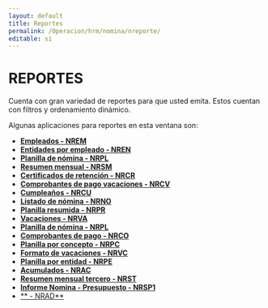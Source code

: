 ```yaml
---
layout: default
title: Reportes
permalink: /Operacion/hrm/nomina/nreporte/
editable: si
---
```


# REPORTES  

Cuenta con gran variedad de reportes para que usted emita. Estos cuentan con filtros y ordenamiento dinámico.  

Algunas aplicaciones para reportes en esta ventana son:  

* [**Empleados - NREM**](http://docs.oasiscom.com/Operacion/hrm/nomina/nreporte/nrem) 
* [**Entidades por empleado - NREN**](http://docs.oasiscom.com/Operacion/hrm/nomina/nreporte/nren)  
* [**Planilla de nómina - NRPL**](http://docs.oasiscom.com/Operacion/hrm/nomina/nreporte/nrpl)  
* [**Resumen mensual - NRSM**](http://docs.oasiscom.com/Operacion/hrm/nomina/nreporte/nrsm)  
* [**Certificados de retención - NRCR**](http://docs.oasiscom.com/Operacion/hrm/nomina/nreporte/nrcr)  
* [**Comprobantes de pago vacaciones - NRCV**](http://docs.oasiscom.com/Operacion/hrm/nomina/nreporte/nrcv)  
* [**Cumpleaños - NRCU**](http://docs.oasiscom.com/Operacion/hrm/nomina/nreporte/nrcu)  
* [**Listado de nómina - NRNO**](http://docs.oasiscom.com/Operacion/hrm/nomina/nreporte/nrno)  
* [**Planilla resumida - NRPR**](http://docs.oasiscom.com/Operacion/hrm/nomina/nreporte/nrpr)  
* [**Vacaciones - NRVA**](http://docs.oasiscom.com/Operacion/hrm/nomina/nreporte/nrva)  
* [**Planilla de nómina - NRPL**](http://docs.oasiscom.com/Operacion/hrm/nomina/nreporte/nrpl)
* [**Comprobantes de pago - NRCO**](http://docs.oasiscom.com/Operacion/hrm/nomina/nreporte/nrco)  
* [**Planilla por concepto - NRPC**](http://docs.oasiscom.com/Operacion/hrm/nomina/nreporte/nrpc)  
* [**Formato de vacaciones - NRVC**](http://docs.oasiscom.com/Operacion/hrm/nomina/nreporte/nrvc)  
* [**Planilla por entidad - NRPE**](http://docs.oasiscom.com/Operacion/hrm/nomina/nreporte/nrpe)
* [**Acumulados - NRAC**](http://docs.oasiscom.com/Operacion/hrm/nomina/nreporte/nrac)  
* [**Resumen mensual tercero - NRST**](http://docs.oasiscom.com/Operacion/hrm/nomina/nreporte/nrst)  
* [**Informe Nomina - Presupuesto - NRSP1**](http://docs.oasiscom.com/Operacion/hrm/nomina/nreporte/nrsp1)  
* [** - NRAD**](http://docs.oasiscom.com/Operacion/hrm/nomina/nreporte/nrad)   







